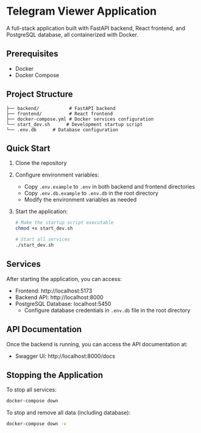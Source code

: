 # Telegram Viewer Application

A full-stack application built with FastAPI backend, React frontend, and PostgreSQL database, all containerized with Docker.

## Prerequisites

- Docker
- Docker Compose

## Project Structure

```
├── backend/           # FastAPI backend
├── frontend/          # React frontend
├── docker-compose.yml # Docker services configuration
└── start_dev.sh      # Development startup script
└── .env.db      # Database configuration
```

## Quick Start

1. Clone the repository

2. Configure environment variables:
   - Copy `.env.example` to `.env` in both backend and frontend directories
   - Copy `.env.db.example` to `.env.db` in the root directory
   - Modify the environment variables as needed

3. Start the application:
   ```bash
   # Make the startup script executable
   chmod +x start_dev.sh
   
   # Start all services
   ./start_dev.sh
   ```

## Services

After starting the application, you can access:

- Frontend: http://localhost:5173
- Backend API: http://localhost:8000
- PostgreSQL Database: localhost:5450
  - Configure database credentials in `.env.db` file in the root directory

## API Documentation

Once the backend is running, you can access the API documentation at:
- Swagger UI: http://localhost:8000/docs

## Stopping the Application

To stop all services:
```bash
docker-compose down
```

To stop and remove all data (including database):
```bash
docker-compose down -v
```